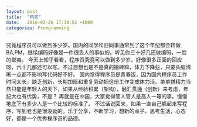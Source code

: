 ```yaml
---
layout: post
title:  "码农"
date:   2016-02-26 17:30:52 +1000
categories: Promgramming
---
```

究竟程序员可以做到多少岁。国内的同学和旧同事通常到了这个年纪都会转做BA,PM，继续编码好像是一件很丢人的事似的。听见你三十好几还做编码，一脸的鄙夷。
今天上知乎看看，程序员究竟可以做到多少岁。好像很多正面的回应呀，六十几都还可以写。不过想想也是不是真的搬砖嘛，体力下降些，只要头脑清晰一点都不影响写代码好不好。
国内觉得程序员是青春饭，因为国内程序员工作时间太长，缺乏创新，长期加班和重复劳动把这份工作变成体力活。单单拼精力当然只能是年轻人的天下，如果从经验积累（架构），融汇贯通（创新）来考虑，年纪大也有优势，不是？
再就是在中国，大家觉得管人管人是高人一等的事。慢慢地底下有多少人是一个比较的标准了。
不过话说回来，如果一直自己躲起来写程序，写到老也是很没劲的。乐于分享，不断学习，想新的点子，思考生活，心态好，都是一个优秀程序员的品德。